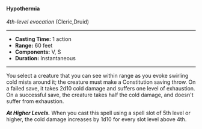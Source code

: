 #### Hypothermia
*4th-level evocation* (Cleric,Druid)
___
- **Casting Time:** 1 action
- **Range:** 60 feet
- **Components:** V, S
- **Duration:** Instantaneous
---
You select a creature that you can see within range
as you evoke swirling cold mists around it; the
creature must make a Constitution saving throw.
On a failed save, it takes 2d10 cold damage and
suffers one level of exhaustion. On a successful save,
the creature takes half the cold damage, and doesn't
suffer from exhaustion.

***At Higher Levels.*** When you cast this spell using
a spell slot of 5th level or higher, the cold damage
increases by 1d10 for every slot level above 4th.
